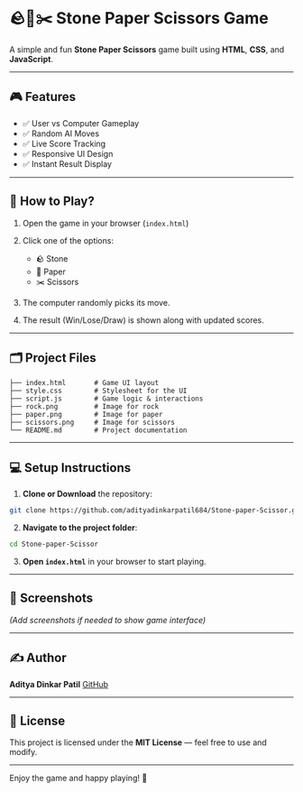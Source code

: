 # 🪨📄✂️ Stone Paper Scissors Game

A simple and fun **Stone Paper Scissors** game built using **HTML**, **CSS**, and **JavaScript**.

---

## 🎮 Features

* ✅ User vs Computer Gameplay
* ✅ Random AI Moves
* ✅ Live Score Tracking
* ✅ Responsive UI Design
* ✅ Instant Result Display

---

## 📌 How to Play?

1. Open the game in your browser (`index.html`)
2. Click one of the options:

   * 🪨 Stone
   * 📄 Paper
   * ✂️ Scissors
3. The computer randomly picks its move.
4. The result (Win/Lose/Draw) is shown along with updated scores.

---

## 🗂️ Project Files

```
├── index.html       # Game UI layout
├── style.css        # Stylesheet for the UI
├── script.js        # Game logic & interactions
├── rock.png         # Image for rock
├── paper.png        # Image for paper
├── scissors.png     # Image for scissors
└── README.md        # Project documentation
```

---

## 💻 Setup Instructions

1. **Clone or Download** the repository:

```bash
git clone https://github.com/adityadinkarpatil684/Stone-paper-Scissor.git
```

2. **Navigate to the project folder**:

```bash
cd Stone-paper-Scissor
```

3. **Open `index.html`** in your browser to start playing.

---

## 📸 Screenshots

*(Add screenshots if needed to show game interface)*

---

## ✍️ Author

**Aditya Dinkar Patil**
[GitHub](https://github.com/adityadinkarpatil684)

---

## 📃 License

This project is licensed under the **MIT License** — feel free to use and modify.

---

Enjoy the game and happy playing! 🎉
